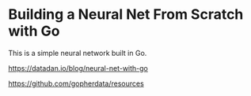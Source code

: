 # Building a Neural Net From Scratch with Go

This is a simple neural network built in Go. 

https://datadan.io/blog/neural-net-with-go

https://github.com/gopherdata/resources

